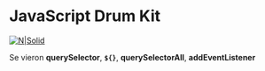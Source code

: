 # JavaScript Drum Kit

[![N|Solid](https://res.cloudinary.com/moopixel/image/upload/v1537326560/Personal/JavaScript30/Screenshot_4.jpg)](https://javascript30.com/)

Se vieron **querySelector**, **`${}`**, **querySelectorAll**, **addEventListener**
